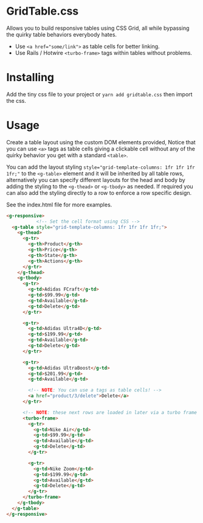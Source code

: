 # GridTable.css

Allows you to build responsive tables using CSS Grid, all while bypassing the quirky table
behaviors everybody hates.

- Use `<a href="some/link">` as table cells for better linking.
- Use Rails / Hotwire `<turbo-frame>` tags within tables without problems.


# Installing

Add the tiny css file to your project or `yarn add gridtable.css` then import the css.


# Usage

Create a table layout using the custom DOM elements provided, Notice that you can use `<a>` tags as table cells
giving a clickable cell without any of the quirky behavior you get with a standard `<table>`.

You can add the layout styling `style="grid-template-columns: 1fr 1fr 1fr 1fr;"` to the `<g-table>` element and it will be inherited by
all table rows, alternatively you can specify different layouts for the head and body by adding the styling to the `<g-thead>` or `<g-tbody>` as needed. If required you can also add the
styling directly to a row to enforce a row specific design.

See the index.html file for more examples.

```html
<g-responsive>
           <!-- Set the cell format using CSS -->
  <g-table style="grid-template-columns: 1fr 1fr 1fr 1fr;">
    <g-thead>
      <g-tr>
        <g-th>Product</g-th>
        <g-th>Price</g-th>
        <g-th>State</g-th>
        <g-th>Actions</g-th>
      </g-tr>
    </g-thead>
    <g-tbody>
      <g-tr>
        <g-td>Adidas FCraft</g-td>
        <g-td>$99.99</g-td>
        <g-td>Available</g-td>
        <g-td>Delete</g-td>
      </g-tr>

      <g-tr>
        <g-td>Adidas Ultra4D</g-td>
        <g-td>$199.99</g-td>
        <g-td>Available</g-td>
        <g-td>Delete</g-td>
      </g-tr>

      <g-tr>
        <g-td>Adidas UltraBoost</g-td>
        <g-td>$201.99</g-td>
        <g-td>Available</g-td>

        <!-- NOTE: You can use a tags as table cells! -->
        <a href="product/3/delete">Delete</a>
      </g-tr>

      <!-- NOTE: these next rows are loaded in later via a turbo frame -->
      <turbo-frame>
        <g-tr>
          <g-td>Nike Air</g-td>
          <g-td>$99.99</g-td>
          <g-td>Available</g-td>
          <g-td>Delete</g-td>
        </g-tr>

        <g-tr>
          <g-td>Nike Zoom</g-td>
          <g-td>$199.99</g-td>
          <g-td>Available</g-td>
          <g-td>Delete</g-td>
        </g-tr>
      </turbo-frame>
    </g-tbody>
  </g-table>
</g-responsive>
```
